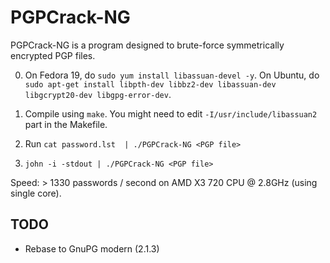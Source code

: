PGPCrack-NG
===========

PGPCrack-NG is a program designed to brute-force symmetrically encrypted PGP files.

0. On Fedora 19, do ```sudo yum install libassuan-devel -y```. On Ubuntu, do ```sudo apt-get install libpth-dev libbz2-dev libassuan-dev libgcrypt20-dev libgpg-error-dev```.

1. Compile using ```make```. You might need to edit
   ```-I/usr/include/libassuan2``` part in the Makefile.

2. Run ```cat password.lst  | ./PGPCrack-NG <PGP file>```

3. ```john -i -stdout | ./PGPCrack-NG <PGP file>```

Speed: > 1330 passwords / second on AMD X3 720 CPU @ 2.8GHz (using single core).

TODO
----

* Rebase to GnuPG modern (2.1.3)
